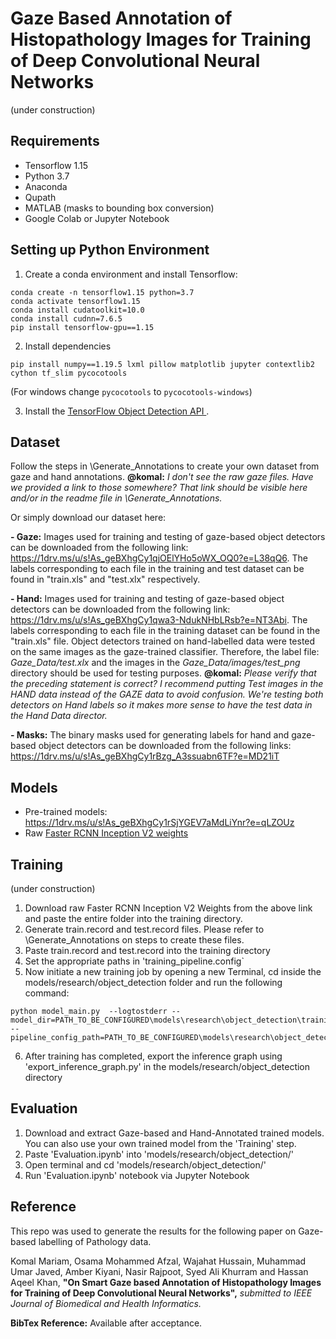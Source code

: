# Gaze Based Annotation of Histopathology Images for Training of Deep Convolutional Neural Networks
(under construction)

## Requirements
- Tensorflow 1.15
- Python 3.7
- Anaconda
- Qupath
- MATLAB (masks to bounding box conversion)
- Google Colab or Jupyter Notebook

## Setting up Python Environment
1) Create a conda environment and install Tensorflow:
```
conda create -n tensorflow1.15 python=3.7
conda activate tensorflow1.15
conda install cudatoolkit=10.0
conda install cudnn=7.6.5
pip install tensorflow-gpu==1.15
```
2) Install dependencies
```
pip install numpy==1.19.5 lxml pillow matplotlib jupyter contextlib2 cython tf_slim pycocotools
```
(For windows change `pycocotools` to `pycocotools-windows`)


3) Install the [TensorFlow Object Detection API ](https://github.com/tensorflow/models/blob/master/research/object_detection/g3doc/tf1.md).
## Dataset
Follow the steps in \Generate_Annotations to create your own dataset from gaze and hand annotations. **@komal:** *I don't see the raw gaze files. Have we provided a link to those somewhere? That link should be visible here and/or in the readme file in \Generate_Annotations.*

Or simply download our dataset here:

**- Gaze:** Images used for training and testing of gaze-based object detectors can be downloaded from the following link: https://1drv.ms/u/s!As_geBXhgCy1qjOElYHo5oWX_OQ0?e=L38qQ6. The labels corresponding to each file in the training and test dataset can be found in "train.xls" and "test.xlx" respectively.

**- Hand:** Images used for training and testing of gaze-based object detectors can be downloaded from the following link: https://1drv.ms/u/s!As_geBXhgCy1qwa3-NdukNHbLRsb?e=NT3Abi. The labels corresponding to each file in the training dataset can be found in the "train.xls" file. Object detectors trained on hand-labelled data were tested on the same images as the gaze-trained classifier. Therefore, the label file: *Gaze_Data/test.xlx* and the images in the *Gaze_Data/images/test_png* directory should be used for testing purposes. **@komal:** *Please verify that the preceding statement is correct? I recommend putting Test images in the HAND data instead of the GAZE data to avoid confusion. We're testing both detectors on Hand labels so it makes more sense to have the test data in the Hand Data director.*

**- Masks:** The binary masks used for generating labels for hand and gaze-based object detectors can be downloaded from the following links: https://1drv.ms/u/s!As_geBXhgCy1rBzg_A3ssuabn6TF?e=MD21iT

## Models
- Pre-trained models: https://1drv.ms/u/s!As_geBXhgCy1rSjYGEV7aMdLiYnr?e=qLZOUz
- Raw [Faster RCNN Inception V2 weights](http://download.tensorflow.org/models/object_detection/faster_rcnn_inception_v2_coco_2018_01_28.tar.gz) 

## Training
(under construction)

1. Download raw Faster RCNN Inception V2 Weights from the above link and paste the entire folder into the training directory.
2. Generate train.record and test.record files. Please refer to \Generate_Annotations on steps to create these files.
3. Paste train.record and test.record into the training directory
4. Set the appropriate paths in 'training_pipeline.config`
5. Now initiate a new training job by opening a new Terminal, cd inside the models/research/object_detection folder and run the following command:
```
python model_main.py  --logtostderr --model_dir=PATH_TO_BE_CONFIGURED\models\research\object_detection\training\faster_rcnn_inception_v2_coco_2018_01_28 --pipeline_config_path=PATH_TO_BE_CONFIGURED\models\research\object_detection\training\training_pipeline.config           
```
6. After training has completed, export the inference graph using 'export_inference_graph.py' in the models/research/object_detection directory
## Evaluation
1. Download and extract Gaze-based and Hand-Annotated trained models. You can also use your own trained model from the 'Training' step.
2. Paste 'Evaluation.ipynb' into 'models/research/object_detection/'
3. Open terminal and cd 'models/research/object_detection/' 
4. Run 'Evaluation.ipynb' notebook via Jupyter Notebook

## Reference
This repo was used to generate the results for the following paper on Gaze-based labelling of Pathology data. 
   
   Komal Mariam, Osama Mohammed Afzal, Wajahat Hussain, Muhammad Umar Javed, Amber Kiyani, Nasir Rajpoot, Syed Ali Khurram and Hassan Aqeel Khan, **"On Smart Gaze based Annotation of Histopathology Images for Training of Deep Convolutional Neural Networks",** *submitted to IEEE Journal of Biomedical and Health Informatics.*


**BibTex Reference:** Available after acceptance.
